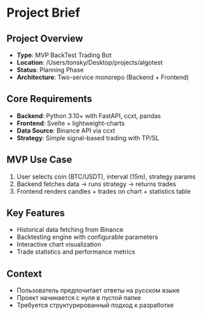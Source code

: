 # Project Brief

## Project Overview
- **Type**: MVP BackTest Trading Bot
- **Location**: /Users/tonsky/Desktop/projects/algotest
- **Status**: Planning Phase
- **Architecture**: Two-service monorepo (Backend + Frontend)

## Core Requirements
- **Backend**: Python 3.10+ with FastAPI, ccxt, pandas
- **Frontend**: Svelte + lightweight-charts
- **Data Source**: Binance API via ccxt
- **Strategy**: Simple signal-based trading with TP/SL

## MVP Use Case
1. User selects coin (BTC/USDT), interval (15m), strategy params
2. Backend fetches data → runs strategy → returns trades
3. Frontend renders candles + trades on chart + statistics table

## Key Features
- Historical data fetching from Binance
- Backtesting engine with configurable parameters
- Interactive chart visualization
- Trade statistics and performance metrics

## Context
- Пользователь предпочитает ответы на русском языке
- Проект начинается с нуля в пустой папке
- Требуется структурированный подход к разработке
